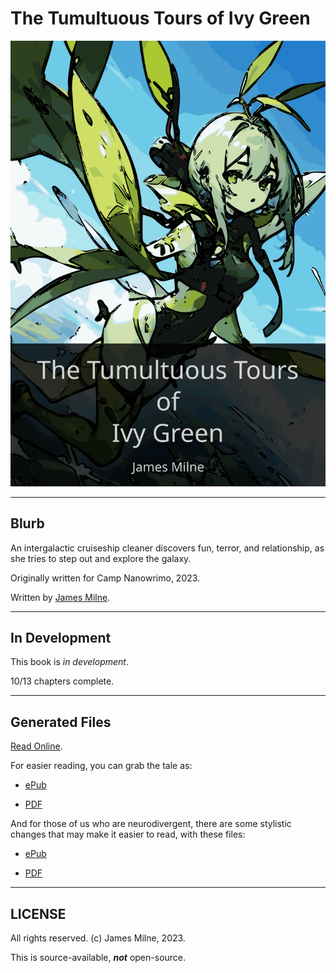 # The Tumultuous Tours of Ivy Green

![The Tumultuous Tours of Ivy Green](cover.svg)

---

## Blurb

An intergalactic cruiseship cleaner discovers fun, terror, and relationship, as she tries to step out and explore the galaxy.

Originally written for Camp Nanowrimo, 2023.

Written by [James Milne](https://jamesmilne.org).

---

[//]: # (TODO: Remove this section, when book finished.)

## In Development

This book is *in development*.

10/13 chapters complete.

---

## Generated Files

[Read Online](https://www.royalroad.com/fiction/75346/the-tumultuous-tours-of-ivy-green).

For easier reading, you can grab the tale as:

* [ePub](book.epub)

* [PDF](book.pdf)

And for those of us who are neurodivergent, there are some stylistic changes that may make it easier to read, with these files:

* [ePub](nd.epub)

* [PDF](nd.pdf)

---

## LICENSE

All rights reserved. (c) James Milne, 2023.

This is source-available, ***not*** open-source.
